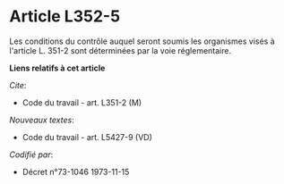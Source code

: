# Article L352-5

Les conditions du contrôle auquel seront soumis les organismes visés à l'article L. 351-2 sont déterminées par la voie
réglementaire.

**Liens relatifs à cet article**

_Cite_:

  - Code du travail - art. L351-2 (M)

_Nouveaux textes_:

  - Code du travail - art. L5427-9 (VD)

_Codifié par_:

  - Décret n°73-1046 1973-11-15
